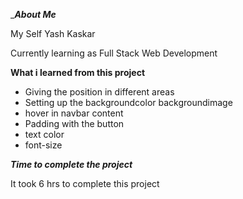 __________About Me_________

My Self  Yash Kaskar 

Currently learning as Full Stack Web Development




____________What i learned from this project____________

* Giving the position in different areas
* Setting up the backgroundcolor backgroundimage
* hover in navbar content
* Padding with the button 
* text color 
* font-size

_____________Time to complete the project_____________

It took 6 hrs to complete this project 



